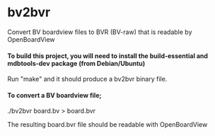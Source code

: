 # bv2bvr
Convert BV boardview files to BVR (BV-raw) that is readable by OpenBoardView

#### To build this project, you will need to install the build-essential and mdbtools-dev package (from Debian/Ubuntu)

Run "make" and it should produce a bv2bvr binary file.

#### To convert a BV boardview file;
  ./bv2bvr board.bv > board.bvr

The resulting board.bvr file should be readable with OpenBoardView
